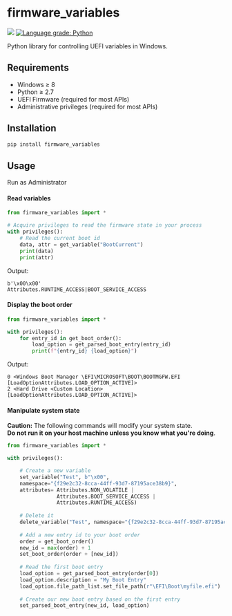 # firmware_variables
![](https://github.com/netaneld122/firmware-variables/workflows/Build/badge.svg)
[![Language grade: Python](https://img.shields.io/lgtm/grade/python/g/netaneld122/firmware-variables.svg?logo=lgtm&logoWidth=18)](https://lgtm.com/projects/g/netaneld122/firmware-variables/context:python)

Python library for controlling UEFI variables in Windows.

## Requirements
* Windows ≥ 8
* Python ≥ 2.7
* UEFI Firmware (required for most APIs)
* Administrative privileges (required for most APIs)

## Installation

```python
pip install firmware_variables
```

## Usage

Run as Administrator

#### Read variables

```python
from firmware_variables import *

# Acquire privileges to read the firmware state in your process
with privileges():
    # Read the current boot id 
    data, attr = get_variable("BootCurrent")
    print(data)
    print(attr)
```
Output:
```
b'\x00\x00'
Attributes.RUNTIME_ACCESS|BOOT_SERVICE_ACCESS
```

#### Display the boot order
```python
from firmware_variables import *

with privileges():
    for entry_id in get_boot_order():
        load_option = get_parsed_boot_entry(entry_id)
        print(f"{entry_id} {load_option}")
```

Output:

```
0 <Windows Boot Manager \EFI\MICROSOFT\BOOT\BOOTMGFW.EFI [LoadOptionAttributes.LOAD_OPTION_ACTIVE]>
2 <Hard Drive <Custom Location> [LoadOptionAttributes.LOAD_OPTION_ACTIVE]>
```

#### Manipulate system state
**Caution:** The following commands will modify your system state.  
**Do not run it on your host machine unless you know what you're doing**.

```python
from firmware_variables import *

with privileges():

    # Create a new variable
    set_variable("Test", b"\x00",
    namespace="{f29e2c32-8cca-44ff-93d7-87195ace38b9}", 
    attributes= Attributes.NON_VOLATILE | 
                Attributes.BOOT_SERVICE_ACCESS |
                Attributes.RUNTIME_ACCESS)
    
    # Delete it
    delete_variable("Test", namespace="{f29e2c32-8cca-44ff-93d7-87195ace38b9}")
    
    # Add a new entry id to your boot order
    order = get_boot_order()
    new_id = max(order) + 1
    set_boot_order(order + [new_id])
    
    # Read the first boot entry
    load_option = get_parsed_boot_entry(order[0])
    load_option.description = "My Boot Entry"
    load_option.file_path_list.set_file_path(r"\EFI\Boot\myfile.efi")
    
    # Create our new boot entry based on the first entry
    set_parsed_boot_entry(new_id, load_option)
```
